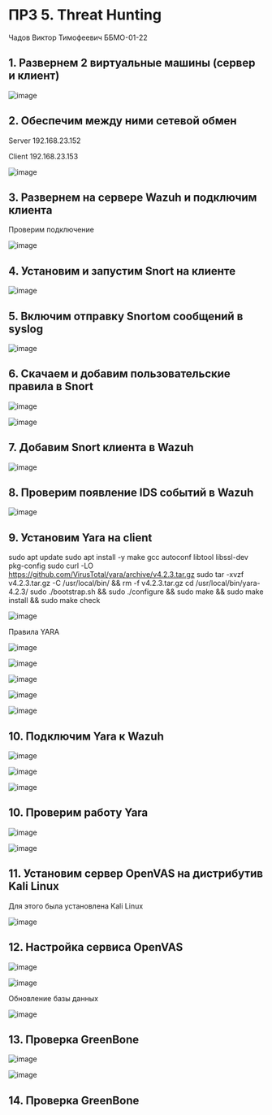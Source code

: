 # ПРЗ 5. Threat Hunting
Чадов Виктор Тимофеевич ББМО-01-22

## 1. Развернем 2 виртуальные машины (сервер и клиент)

![image](https://github.com/DefaultUserTY/SSSL1/assets/131360754/06a81c3c-041a-4435-817d-a7c9f3f29e58)

## 2. Обеспечим между ними сетевой обмен

Server 192.168.23.152

Client 192.168.23.153

![image](https://github.com/DefaultUserTY/SSSL1/assets/131360754/c74c59e5-19a7-4efb-9120-64766608cf78)


## 3. Развернем на сервере Wazuh и подключим клиента

Проверим подключение 

![image](https://github.com/DefaultUserTY/SSSL1/assets/131360754/2f4e48e6-ae6a-4611-9bb2-152c4815b405)

## 4. Установим и запустим Snort на клиенте

![image](https://github.com/DefaultUserTY/SSSL1/assets/131360754/60fe4269-447d-4ba3-8f2a-fb7e280e6c56)

## 5. Включим отправку Snortом сообщений в syslog

![image](https://github.com/DefaultUserTY/SSSL1/assets/131360754/416e0468-cc9b-46dc-a271-e73651751f10)

## 6. Скачаем и добавим пользовательские правила в Snort

![image](https://github.com/DefaultUserTY/SSSL1/assets/131360754/b082cb70-7343-4ba3-83cc-657120dbd813)

![image](https://github.com/DefaultUserTY/SSSL1/assets/131360754/4e3335b6-81fc-48fc-aef8-c962a62ea694)

## 7. Добавим Snort клиента в Wazuh

![image](https://github.com/DefaultUserTY/SSSL1/assets/131360754/f6ab592e-cffb-4a21-bf1a-a104b120d09c)

## 8. Проверим появление IDS событий в Wazuh

![image](https://github.com/DefaultUserTY/SSSL1/assets/131360754/dd8e1e3e-b3ab-46c3-9369-3de17a20985d)

## 9. Установим Yara на client

sudo apt update
sudo apt install -y make gcc autoconf libtool libssl-dev pkg-config
sudo curl -LO https://github.com/VirusTotal/yara/archive/v4.2.3.tar.gz
sudo tar -xvzf v4.2.3.tar.gz -C /usr/local/bin/ && rm -f v4.2.3.tar.gz
cd /usr/local/bin/yara-4.2.3/
sudo ./bootstrap.sh && sudo ./configure && sudo make && sudo make install && sudo make check

![image](https://github.com/DefaultUserTY/SSSL1/assets/131360754/cdcf5da5-7e55-440f-b3de-17662626addb)

Правила YARA

![image](https://github.com/DefaultUserTY/SSSL1/assets/131360754/b082cb70-7343-4ba3-83cc-657120dbd813)

![image](https://github.com/DefaultUserTY/SSSL1/assets/131360754/d4b04a9f-723d-470f-b3a2-3f0f59303786)

![image](https://github.com/DefaultUserTY/SSSL1/assets/131360754/c97d04bb-67e2-488f-b52b-4d52d746cfe0)

![image](https://github.com/DefaultUserTY/SSSL1/assets/131360754/f555059e-ed64-4072-a049-9e238eb73560)

![image](https://github.com/DefaultUserTY/SSSL1/assets/131360754/1f4ddd69-32af-449a-9f05-772582119453)

## 10. Подключим Yara к Wazuh

![image](https://github.com/DefaultUserTY/SSSL1/assets/131360754/5c446086-eade-4bd2-9a50-1421fd57cf8d)

![image](https://github.com/DefaultUserTY/SSSL1/assets/131360754/6f80a73a-beac-494e-8b90-0175d39eb72f)

![image](https://github.com/DefaultUserTY/SSSL1/assets/131360754/150c3399-752a-4e14-8191-650f0c4bb477)

## 10. Проверим работу Yara

![image](https://github.com/DefaultUserTY/SSSL1/assets/131360754/620260a9-5554-4031-b429-d58a4343cb5a)

![image](https://github.com/DefaultUserTY/SSSL1/assets/131360754/f1eb52ab-82d4-40bd-ac82-dc3e0576c975)

## 11. Установим сервер OpenVAS на дистрибутив Kali Linux

Для этого была установлена Kali Linux


![image](https://github.com/DefaultUserTY/SSSL1/assets/131360754/c8fa0aae-ba74-4742-9c9b-d397c8090ea3)

## 12. Настройка сервиса OpenVAS

![image](https://github.com/DefaultUserTY/SSSL1/assets/131360754/75f23159-c797-4ef4-8c7c-ad73232bd78e)

![image](https://github.com/DefaultUserTY/SSSL1/assets/131360754/9a438824-00b8-49d2-a0d4-b44a1627efdf)

Обновление базы данных

![image](https://github.com/DefaultUserTY/SSSL1/assets/131360754/fc100483-006a-4002-8eea-fc4aa95f6f75)

## 13. Проверка GreenBone

![image](https://github.com/DefaultUserTY/SSSL1/assets/131360754/7743946d-ab99-4c1c-9150-f9a8b7d81021)

![image](https://github.com/DefaultUserTY/SSSL1/assets/131360754/977872b4-8900-4dff-bc74-545f943b2f9b)

## 14. Проверка GreenBone
